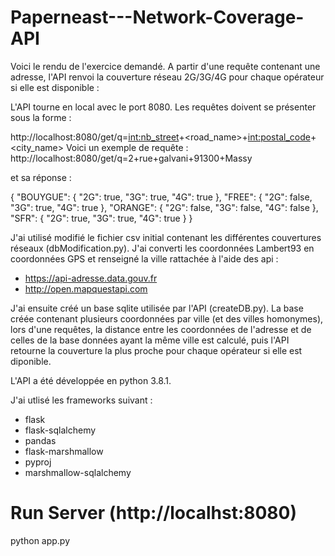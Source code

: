 # Paperneast---Network-Coverage-API

Voici le rendu de l'exercice demandé. A partir d'une requête contenant une adresse, l'API renvoi
la couverture réseau 2G/3G/4G pour chaque opérateur si elle est disponible :

L'API tourne en local avec le port 8080. Les requêtes doivent se présenter sous la forme : 

http://localhost:8080/get/q=<int:nb_street>+<road_name>+<int:postal_code>+<city_name>
Voici un exemple de requête : http://localhost:8080/get/q=2+rue+galvani+91300+Massy

et sa réponse :

{
    "BOUYGUE": {
        "2G": true,
        "3G": true,
        "4G": true
    },
    "FREE": {
        "2G": false,
        "3G": true,
        "4G": true
    },
    "ORANGE": {
        "2G": false,
        "3G": false,
        "4G": false
    },
    "SFR": {
        "2G": true,
        "3G": true,
        "4G": true
    }
}

J'ai utilisé modifié le fichier csv initial contenant les différentes couvertures réseaux (dbModification.py). 
J'ai converti les coordonnées Lambert93 en coordonnées GPS et renseigné la ville rattachée à l'aide des api :
  - https://api-adresse.data.gouv.fr
  - http://open.mapquestapi.com 
  
J'ai ensuite créé un base sqlite utilisée par l'API (createDB.py). La base créée contenant plusieurs coordonnées par ville (et des villes homonymes), 
lors d'une requêtes, la distance entre les coordonnées de l'adresse et de celles de la base données ayant la même ville est calculé, puis l'API 
retourne la couverture la plus proche pour chaque opérateur si elle est diponible.

L'API a été développée en python 3.8.1.

J'ai utlisé les frameworks suivant : 
  - flask 
  - flask-sqlalchemy
  - pandas 
  - flask-marshmallow
  - pyproj 
  - marshmallow-sqlalchemy

# Run Server (http://localhst:8080)
python app.py

